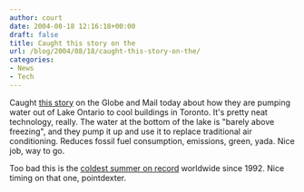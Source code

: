 ```yaml
---
author: court
date: 2004-08-18 12:16:18+00:00
draft: false
title: Caught this story on the
url: /blog/2004/08/18/caught-this-story-on-the/
categories:
- News
- Tech
---
```


Caught [this story](http://www.theglobeandmail.com/servlet/story/RTGAM.20040817.water0817/BNStory/National/) on the Globe and Mail today about how they are pumping water out of Lake Ontario to cool buildings in Toronto. It's pretty neat technology, really. The water at the bottom of the lake is "barely above freezing", and they pump it up and use it to replace traditional air conditioning. Reduces fossil fuel consumption, emissions, green, yada.  Nice job, way to go.

Too bad this is the [coldest summer on record](http://www.theglobeandmail.com/servlet/story/RTGAM.20040817.wxweather0817/BNStory/International/) worldwide since 1992.  Nice timing on that one, pointdexter.
